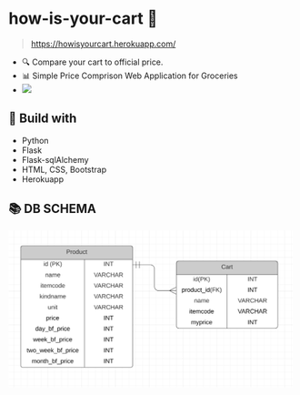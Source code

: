 # how-is-your-cart 🛒
> https://howisyourcart.herokuapp.com/

- 🔍 Compare your cart to official price.   
- 📊 Simple Price Comprison Web Application for Groceries
- <img src="https://user-images.githubusercontent.com/40647396/112965485-44263f80-9184-11eb-9cfc-590725e12d2d.png" width="50%">



## 🔧 Build with
- Python
- Flask
- Flask-sqlAlchemy
- HTML, CSS, Bootstrap
- Herokuapp


## 📚 DB SCHEMA
<img src="./db_schema.png" width="500">
